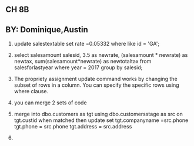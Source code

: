 ## CH 8B

## BY: Dominique,Austin

1.  update salestextable set rate =0.05332 where like id = 'GA';
2. select salesamount salesid, 
   3.5 as newrate, (salesamount * newrate) as newtax, sum(salesamount*newrate) as newtotaltax
from salesforlastyear where year = 2017 group by salesid;

3. The propriety assignment update command works by changing the subset of rows in a column. You can specify the specific rows using where clause.

4. you can merge 2 sets of code

5. merge into dbo.customers as tgt
   using dbo.customersstage as src 
   on tgt.custid when matched then update set tgt.companyname =src.phone tgt.phone = src.phone tgt.address = src.address
   
6.   
   
   

